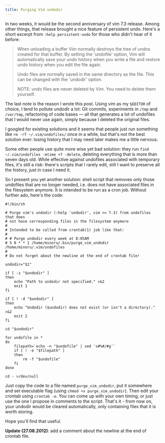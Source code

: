 ```yaml
---
title: Purging Vim undodir
---
```


In two weeks, it would be the second anniversary of vim 7.3 release. Among other
things, that release brought a nice feature of persistent undo. Here's a short
excerpt from `:help persistent-undo` for those who didn't hear of it before:

> When unloading a buffer Vim normally destroys the tree of undos created for
> that buffer.  By setting the 'undofile' option, Vim will automatically save
> your undo history when you write a file and restore undo history when you edit
> the file again.
>
> Undo files are normally saved in the same directory as the file.  This can be
> changed with the 'undodir' option.
>
> NOTE: undo files are never deleted by Vim.  You need to delete them yourself.

The last note is the reason I wrote this post. Using vim as my `$EDITOR` of
choice, I tend to pollute undodir a lot: Git commits, experiments in `/tmp` and
`/var/tmp`, refactoring of code bases — all that generates a lot of undofiles
that I would never use again, simply because I deleted the original files.

I googled for existing solutions and it seems that people just run something
like `rm -rf ~/.vim/undofiles/` once in a while, but that's not the best
solution ever: losing history that I may need later makes me a little nervous.

Some other people use quite more wise yet bad solution: they run `find
~/.vim/undofiles -mtime +7 -delete`, deleting everything that is more than
seven days old. While effective against undofiles associated with temporary
files, it's still a risk: there's scripts that I rarely edit, still I want to
preserve all the history, just in case I need it.

So I present you yet another solution: shell script that removes only those
undofiles that are no longer needed, i.e. does not have associated files in the
filesystem anymore. It is intended to be run as a cron job. Without further
ado, here's the code:

```Shell
#!/bin/sh

# Purge vim's undodir (:help 'undodir', vim >= 7.3) from undofiles that does
# not have corresponding files in the filesystem anymore
#
# Intended to be called from crontab(1) job like that:
#
# # Purge undodir every week at 8:05AM
# 5 8 * * 1 /home/minoru/.bin/purge_vim_undodir /home/minoru/.vim/undofiles
# 
# Do not forget about the newline at the end of crontab file!

undodir="$1"

if [ -z "$undodir" ]
then
    echo "Path to undodir not specified." >&2
    exit 1
fi

if [ ! -d "$undodir" ]
then
    echo "Undodir ($undodir) does not exist (or isn't a directory)." >&2
    exit 2
fi

cd "$undodir"

for undofile in *
do
    filepath=`echo -n "$undofile" | sed 's#%#/#g'`
    if [ ! -e "$filepath" ]
    then 
        rm -f "$undofile"
    fi
done

cd - >/dev/null

```

Just copy the code to a file named `purge_vim_undodir`, put it somewhere and
set executable flag (using `chmod +x purge_vim_undodir`). Then edit your
crontab using `crontab -e`. You can come up with your own timing, or just use
the one I propose in comments to the script. That's it - from now on, your
undodir would be cleared automatically, only containing files that it is worth
storing.

Hope you'll find that useful.

**Update (27.08.2012)**: add a comment about the newline at the end of crontab
file.
